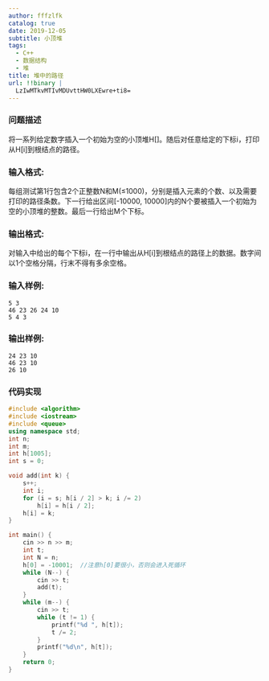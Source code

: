 ```yaml
---
author: fffzlfk
catalog: true
date: 2019-12-05
subtitle: 小顶堆
tags:
  - C++
  - 数据结构
  - 堆
title: 堆中的路径
url: !!binary |
  LzIwMTkvMTIvMDUvttHW0LXEwre+ti8=
---
```



### 问题描述
将一系列给定数字插入一个初始为空的小顶堆H[]。随后对任意给定的下标i，打印从H[i]到根结点的路径。

### 输入格式:
每组测试第1行包含2个正整数N和M(≤1000)，分别是插入元素的个数、以及需要打印的路径条数。下一行给出区间[-10000, 10000]内的N个要被插入一个初始为空的小顶堆的整数。最后一行给出M个下标。

### 输出格式:
对输入中给出的每个下标i，在一行中输出从H[i]到根结点的路径上的数据。数字间以1个空格分隔，行末不得有多余空格。

### 输入样例:
```
5 3
46 23 26 24 10
5 4 3
```
### 输出样例:
```
24 23 10
46 23 10
26 10
```
### 代码实现
```cpp
#include <algorithm>
#include <iostream>
#include <queue>
using namespace std;
int n;
int m;
int h[1005];
int s = 0;

void add(int k) {
    s++;
    int i;
    for (i = s; h[i / 2] > k; i /= 2)
        h[i] = h[i / 2];
    h[i] = k;
}

int main() {
    cin >> n >> m;
    int t;
    int N = n;
    h[0] = -10001;  //注意h[0]要很小，否则会进入死循环
    while (N--) {
        cin >> t;
        add(t);
    }
    while (m--) {
        cin >> t;
        while (t != 1) {
            printf("%d ", h[t]);
            t /= 2;
        }
        printf("%d\n", h[t]);
    }
    return 0;
}
```